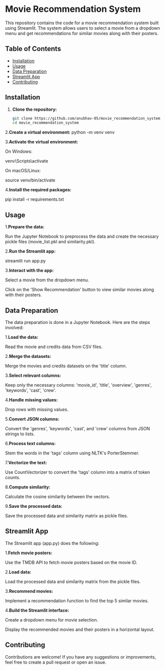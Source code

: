 # Movie Recommendation System

This repository contains the code for a movie recommendation system built using Streamlit. The system allows users to select a movie from a dropdown menu and get recommendations for similar movies along with their posters.

## Table of Contents

- [Installation](#installation)
- [Usage](#usage)
- [Data Preparation](#data-preparation)
- [Streamlit App](#streamlit-app)
- [Contributing](#contributing)

## Installation

1. **Clone the repository:**
   ```bash
   git clone https://github.com/anubhav-05/movie_recommendation_system.git
   cd movie_recommendation_system

2.**Create a virtual environment:**
   python -m venv venv

3.**Activate the virtual environment:**

On Windows:

   venv\Scripts\activate

On macOS/Linux:

   source venv/bin/activate

4.**Install the required packages:**

   pip install -r requirements.txt


## Usage
1.**Prepare the data:**

Run the Jupyter Notebook to preprocess the data and create the necessary pickle files (movie_list.pkl and similarity.pkl).

2.**Run the Streamlit app:**

   streamlit run app.py

3.**Interact with the app:**

Select a movie from the dropdown menu.

Click on the 'Show Recommendation' button to view similar movies along with their posters.

## Data Preparation

The data preparation is done in a Jupyter Notebook. Here are the steps involved:

1.**Load the data:**

Read the movie and credits data from CSV files.

2.**Merge the datasets:**

Merge the movies and credits datasets on the 'title' column.

3.**Select relevant columns:**

Keep only the necessary columns: 'movie_id', 'title', 'overview', 'genres', 'keywords', 'cast', 'crew'.

4.**Handle missing values:**

Drop rows with missing values.

5.**Convert JSON columns:**

Convert the 'genres', 'keywords', 'cast', and 'crew' columns from JSON strings to lists.

6.**Process text columns:**

Stem the words in the 'tags' column using NLTK's PorterStemmer.

7.**Vectorize the text:**

Use CountVectorizer to convert the 'tags' column into a matrix of token counts.

8.**Compute similarity:**

Calculate the cosine similarity between the vectors.

9.**Save the processed data:**

Save the processed data and similarity matrix as pickle files.

## Streamlit App

The Streamlit app (app.py) does the following:

1.**Fetch movie posters:**

Use the TMDB API to fetch movie posters based on the movie ID.

2.**Load data:**

Load the processed data and similarity matrix from the pickle files.

3.**Recommend movies:**

Implement a recommendation function to find the top 5 similar movies.

4.**Build the Streamlit interface:**

Create a dropdown menu for movie selection.

Display the recommended movies and their posters in a horizontal layout.

## Contributing
Contributions are welcome! If you have any suggestions or improvements, feel free to create a pull request or open an issue.
